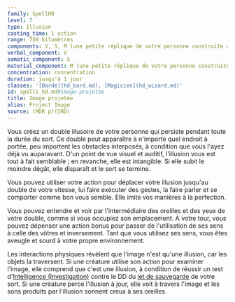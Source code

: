 ```yaml
---
family: SpellHD
level: 7
type: Illusion
casting_time: 1 action
range: 750 kilomètres
components: V, S, M (une petite réplique de votre personne construite avec des matériaux valant au moins 5 po)
verbal_component: V
somatic_component: S
material_component: M (une petite réplique de votre personne construite avec des matériaux valant au moins 5 po)
concentration: concentration
duration: jusqu'à 1 jour
classes: '[Barde](hd_bard.md), [Magicien](hd_wizard.md)'
id: spells_hd.md#image-projetée
title: Image projetée
alias: Project Image
source: (MDR p)(SRD)
---
```


Vous créez un double illusoire de votre personne qui persiste pendant toute la durée du sort. Ce double peut apparaître à n'importe quel endroit à portée, peu importent les obstacles interposés, à condition que vous l'ayez déjà vu auparavant. D'un point de vue visuel et auditif, l'illusion vous est tout à fait semblable ; en revanche, elle est intangible. Si elle subit le moindre dégât, elle disparaît et le sort se termine.

Vous pouvez utiliser votre action pour déplacer votre illusion jusqu'au double de votre vitesse, lui faire exécuter des gestes, la faire parler et se comporter comme bon vous semble. Elle imite vos manières à la perfection.

Vous pouvez entendre et voir par l'intermédiaire des oreilles et des yeux de votre double, comme si vous occupiez son emplacement. À votre tour, vous pouvez dépenser une action bonus pour passer de l'utilisation de ses sens à celle des vôtres et inversement. Tant que vous utilisez ses sens, vous êtes aveugle et sourd à votre propre environnement.

Les interactions physiques révèlent que l'image n'est qu'une illusion, car les objets la traversent. Si une créature utilise son action pour examiner l'image, elle comprend que c'est une illusion, à condition de réussir un test d'[Intelligence (Investigation)](hd_abilities_intelligence_investigation.md) contre le DD du [jet de sauvegarde](hd_abilities_jets_de_sauvegarde.md) de votre sort. Si une créature perce l'illusion à jour, elle voit à travers l'image et les sons produits par l'illusion sonnent creux à ses oreilles.

